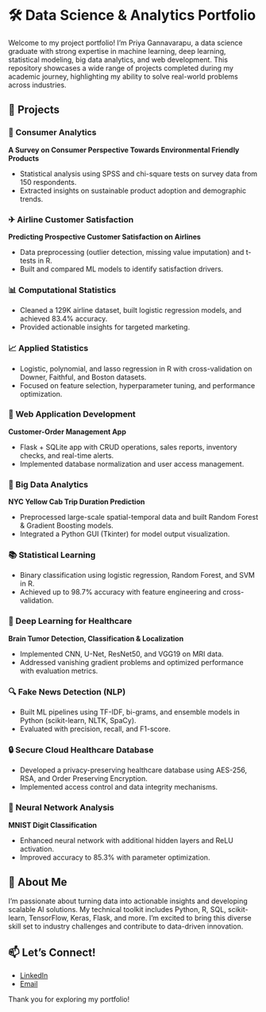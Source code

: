 # 🛠️ Data Science & Analytics Portfolio

Welcome to my project portfolio! I’m Priya Gannavarapu, a data science graduate with strong expertise in machine learning, deep learning, statistical modeling, big data analytics, and web development. This repository showcases a wide range of projects completed during my academic journey, highlighting my ability to solve real-world problems across industries.

## 📂 Projects

### 🌿 Consumer Analytics
**A Survey on Consumer Perspective Towards Environmental Friendly Products**  
- Statistical analysis using SPSS and chi-square tests on survey data from 150 respondents.  
- Extracted insights on sustainable product adoption and demographic trends.

### ✈ Airline Customer Satisfaction
**Predicting Prospective Customer Satisfaction on Airlines**  
- Data preprocessing (outlier detection, missing value imputation) and t-tests in R.  
- Built and compared ML models to identify satisfaction drivers.

### 📊 Computational Statistics
- Cleaned a 129K airline dataset, built logistic regression models, and achieved 83.4% accuracy.  
- Provided actionable insights for targeted marketing.

### 📈 Applied Statistics
- Logistic, polynomial, and lasso regression in R with cross-validation on Downer, Faithful, and Boston datasets.  
- Focused on feature selection, hyperparameter tuning, and performance optimization.

### 🛒 Web Application Development
**Customer-Order Management App**  
- Flask + SQLite app with CRUD operations, sales reports, inventory checks, and real-time alerts.  
- Implemented database normalization and user access management.

### 🚖 Big Data Analytics
**NYC Yellow Cab Trip Duration Prediction**  
- Preprocessed large-scale spatial-temporal data and built Random Forest & Gradient Boosting models.  
- Integrated a Python GUI (Tkinter) for model output visualization.

### 📚 Statistical Learning
- Binary classification using logistic regression, Random Forest, and SVM in R.  
- Achieved up to 98.7% accuracy with feature engineering and cross-validation.

### 🧠 Deep Learning for Healthcare
**Brain Tumor Detection, Classification & Localization**  
- Implemented CNN, U-Net, ResNet50, and VGG19 on MRI data.  
- Addressed vanishing gradient problems and optimized performance with evaluation metrics.

### 🔍 Fake News Detection (NLP)
- Built ML pipelines using TF-IDF, bi-grams, and ensemble models in Python (scikit-learn, NLTK, SpaCy).  
- Evaluated with precision, recall, and F1-score.

### 🔒 Secure Cloud Healthcare Database
- Developed a privacy-preserving healthcare database using AES-256, RSA, and Order Preserving Encryption.  
- Implemented access control and data integrity mechanisms.

### 🔢 Neural Network Analysis
**MNIST Digit Classification**  
- Enhanced neural network with additional hidden layers and ReLU activation.  
- Improved accuracy to 85.3% with parameter optimization.

## 🚀 About Me

I’m passionate about turning data into actionable insights and developing scalable AI solutions. My technical toolkit includes Python, R, SQL, scikit-learn, TensorFlow, Keras, Flask, and more. I’m excited to bring this diverse skill set to industry challenges and contribute to data-driven innovation.

## 📫 Let’s Connect!

- [LinkedIn](https://www.linkedin.com/in/gannavarapu-priya/)  
- [Email](gannavarapup.11@gmail.com)


Thank you for exploring my portfolio!

